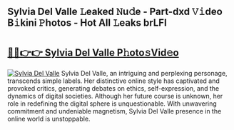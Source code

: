 ## Sylvia Del Valle 𝙻eaked 𝙽u𝚍e - Part-dxd 𝚅𝚒deo B𝚒kini 𝙿hotos - Hot All 𝙻eaks brLFI

# <h2><a href="http://ld18mog.urlbe.top/?page=Sylvia+Del+Valle">🔗🔗👉👉 Sylvia Del Valle P𝚑oto𝚜Vid𝚎o</a></h2>

[![Sylvia Del Valle](https://i.imgur.com/eBuTRDB.gif)](http://ld18mog.urlbe.top/?page=Sylvia+Del+Valle)
Sylvia Del Valle, an intriguing and perplexing personage, transcends simple labels. Her distinctive online style has captivated and provoked critics, generating debates on ethics, self-expression, and the dynamics of digital societies. Although her future course is unknown, her role in redefining the digital sphere is unquestionable. With unwavering commitment and undeniable magnetism, Sylvia Del Valle presence in the online world is unstoppable.
